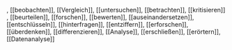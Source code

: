 , [[beobachten]], [[Vergleich]], [[untersuchen]], [[betrachten]], [[kritisieren]]
, [[beurteilen]], [[forschen]], [[bewerten]], [[auseinandersetzen]], [[entschlüsseln]], [[hinterfragen]], [[entziffern]], [[erforschen]], [[überdenken]], [[differenzieren]], [[Analyse]], [[erschließen]], [[erörtern]], [[Datenanalyse]]